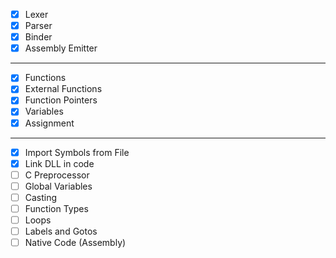 - [X] Lexer
- [X] Parser
- [X] Binder
- [X] Assembly Emitter

---

- [X] Functions
- [X] External Functions
- [X] Function Pointers
- [X] Variables
- [X] Assignment

---

- [X] Import Symbols from File
- [X] Link DLL in code
- [ ] C Preprocessor
- [ ] Global Variables
- [ ] Casting
- [ ] Function Types
- [ ] Loops
- [ ] Labels and Gotos
- [ ] Native Code (Assembly)
